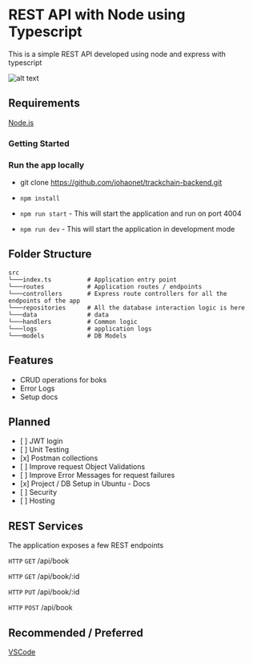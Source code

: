 # REST API with Node using Typescript

This is a simple REST API developed using node and express with typescript

![alt text](https://image.ibb.co/nAd9OF/logos.png "Node Typescript")


## Requirements

[Node.js](https://nodejs.org/en/)

### Getting Started


### Run the app locally

- git clone https://github.com/johaonet/trackchain-backend.git

- `npm install`
- `npm run start` - This will start the application and run on port 4004
- `npm run dev` - This will start the application in development mode


## Folder Structure

```
src
└───index.ts          # Application entry point
└───routes            # Application routes / endpoints
└───controllers       # Express route controllers for all the endpoints of the app
└───repositories      # All the database interaction logic is here
└───data              # data
└───handlers          # Common logic
└───logs              # application logs
└───models            # DB Models

```

## Features

- CRUD operations for boks 
- Error Logs
- Setup docs 

## Planned

- \[ ] JWT login
- \[ ] Unit Testing
- \[x] Postman collections
- \[ ] Improve request Object Validations
- \[ ] Improve Error Messages for request failures
- \[x] Project / DB Setup in Ubuntu - Docs
- \[ ] Security
- \[ ] Hosting

## REST Services

The application exposes a few REST endpoints

`HTTP` `GET` /api/book

`HTTP` `GET` /api/book/:id

`HTTP` `PUT` /api/book/:id

`HTTP` `POST` /api/book


## Recommended / Preferred

[VSCode](https://code.visualstudio.com/download)

